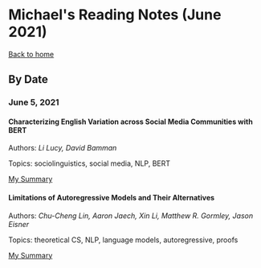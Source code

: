 # Michael's Reading Notes (June 2021)
[Back to home](../README.md)

## By Date

### June 5, 2021

#### Characterizing English Variation across Social Media Communities with BERT
Authors: *Li Lucy, David Bamman*

Topics: sociolinguistics, social media, NLP, BERT

[My Summary](r/05-lucy-characterizing.md)

#### Limitations of Autoregressive Models and Their Alternatives
Authors: *Chu-Cheng Lin, Aaron Jaech, Xin Li, Matthew R. Gormley, Jason Eisner*

Topics: theoretical CS, NLP, language models, autoregressive, proofs

[My Summary](r/05-lin-limitations.md)

